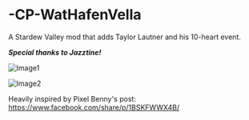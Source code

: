 # -CP-WatHafenVella
A Stardew Valley mod that adds Taylor Lautner and his 10-heart event.  

<i><b>Special thanks to Jazztine!</i></b>

![Image1](https://github.com/user-attachments/assets/9a2432a5-ea83-457d-9832-da3a843df4f7)

![Image2](https://github.com/user-attachments/assets/5276cece-8ec7-4ac1-83c4-1df4e2325409)

Heavily inspired by Pixel Benny's post: https://www.facebook.com/share/p/1BSKFWWX4B/
